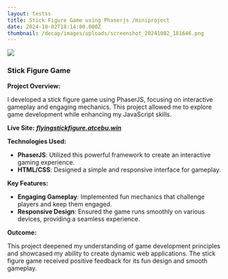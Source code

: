 ```yaml
---
layout: testss
title: Stick Figure Game using Phaserjs /miniproject
date: 2024-10-02T18:14:00.000Z
thumbnail: /decap/images/uploads/screenshot_20241002_181646.png
---
```

![](/decap/images/uploads/screenshot_20241002_181306.png)

### Stick Figure Game

**Project Overview:**

I developed a stick figure game using PhaserJS, focusing on interactive gameplay and engaging mechanics. This project allowed me to explore game development while enhancing my JavaScript skills.

**Live Site:** 
[***flyingstickfigure.atcebu.win***](https://flyingstickfigure.atcebu.win/)

**Technologies Used:**

* **PhaserJS**: Utilized this powerful framework to create an interactive gaming experience.
* **HTML/CSS**: Designed a simple and responsive interface for gameplay.

**Key Features:**

* **Engaging Gameplay**: Implemented fun mechanics that challenge players and keep them engaged.
* **Responsive Design**: Ensured the game runs smoothly on various devices, providing a seamless experience.

**Outcome:**

This project deepened my understanding of game development principles and showcased my ability to create dynamic web applications. The stick figure game received positive feedback for its fun design and smooth gameplay.
